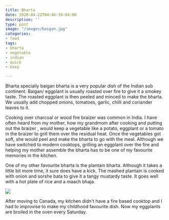 ```yaml
---
title: Bharta
date: 2020-04-22T04:46:10-04:00
description: ''
type: post
image: "/images/baigan.jpg"
categories:
- food
tags:
- bharta
- vegetable
- indian
- quick
- easy

---
```

Bharta specially baigan bharta is a very popular dish of the Indian sub continent. Baigan/ eggplant is usually roasted over fire to give it a smokey taste. The roasted eggplant is then peeled and minced to make the bharta. We usually add chopped onions, tomatoes, garlic, chilli and coriander leaves to it. 

Cooking over charcoal or wood fire braizer was common in India. I have often heard from my mother, how my grandmom after cooking and putting out the braizer , would keep a vegetable like a potato, eggplant or a tomato in the braizer to grill them over the residual heat. Once the vegetables got soft, she would peel and make the bharta to go with the meal. Although we have switched to modern cooktops, grilling an eggplant over the fire and helping my mother assemble the bharta has to be one of my favourite memories in the kitchen.

One of my other favourite bharta is the plantain bharta. Although it takes a little bit more time, it sure does have a kick. The mashed plantain is cooked with onion and sorshe bata to give it a tangy mustardy taste. It goes well with a hot plate of rice and a maach bhaja.

![](/images/bharta.jpg)

After moving to Canada, my kitchen didn't have a fire based cooktop and I had to improvise to make my childhood favourite dish. Now my eggplants are broiled in the oven  every Saturday.  